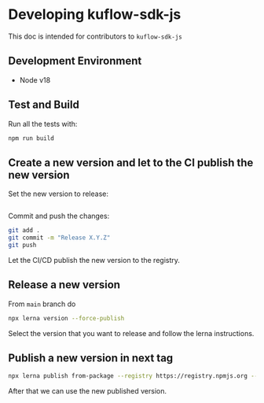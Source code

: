 # Developing kuflow-sdk-js

This doc is intended for contributors to `kuflow-sdk-js`

## Development Environment

- Node v18

## Test and Build

Run all the tests with:

```bash
npm run build
```

## Create a new version and let to the CI publish the new version

Set the new version to release:

```bash

```

Commit and push the changes:

```bash
git add .
git commit -m "Release X.Y.Z"
git push
```

Let the CI/CD publish the new version to the registry.

## Release a new version

From `main` branch do

```bash
npx lerna version --force-publish
```

Select the version that you want to release and follow the lerna instructions.

## Publish a new version in next tag

```bash
npx lerna publish from-package --registry https://registry.npmjs.org --dist-tag next
```

After that we can use the new published version.
